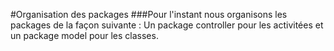 #Organisation des packages
###Pour l'instant nous organisons les packages de la façon suivante :
Un package controller pour les activitées et un package model pour les classes.
